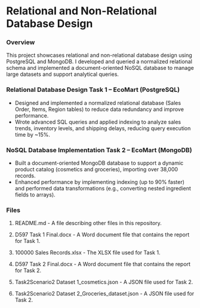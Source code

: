 # Relational and Non-Relational Database Design
### Overview
This project showcases relational and non-relational database design using PostgreSQL and MongoDB. I developed and queried a normalized relational schema and implemented a document-oriented NoSQL database to manage large datasets and support analytical queries.

### Relational Database Design Task 1 – EcoMart (PostgreSQL)
  -	Designed and implemented a normalized relational database (Sales Order, Items, Region tables) to reduce data redundancy and improve performance.
  -	Wrote advanced SQL queries and applied indexing to analyze sales trends, inventory levels, and shipping delays, reducing query execution time by ~15%.

### NoSQL Database Implementation Task 2 – EcoMart (MongoDB)
  - Built a document-oriented MongoDB database to support a dynamic product catalog (cosmetics and groceries), importing over 38,000 records.
  - Enhanced performance by implementing indexing (up to 90% faster) and performed data transformations (e.g., converting nested ingredient fields to arrays).

### Files
1. README.md - A file describing other files in this repository.

2. D597 Task 1 Final.docx - A Word document file that contains the report for Task 1.

3. 100000 Sales Records.xlsx - The XLSX file used for Task 1.

4. D597 Task 2 Final.docx - A Word document file that contains the report for Task 2.

5. Task2Scenario2 Dataset 1_cosmetics.json - A JSON file used for Task 2.

6. Task2Scenario2 Dataset 2_Groceries_dataset.json - A JSON file used for Task 2.
